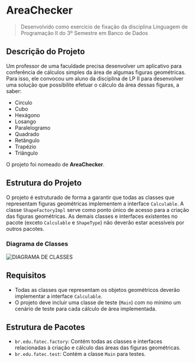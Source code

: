 # AreaChecker 

> Desenvolvido como exercício de fixação da disciplina Linguagem de Programação II do 3º Semestre em Banco de Dados

## Descrição do Projeto
Um professor de uma faculdade precisa desenvolver um aplicativo para conferência de cálculos simples da área de algumas figuras geométricas. Para isso, ele convocou um aluno da disciplina de LP II para desenvolver uma solução que possibilite efetuar o cálculo da área dessas figuras, a saber:

- Circulo
- Cubo
- Hexágono
- Losango
- Paralelogramo
- Quadrado
- Retângulo
- Trapézio
- Triângulo

O projeto foi nomeado de **AreaChecker**.

## Estrutura do Projeto
O projeto é estruturado de forma a garantir que todas as classes que representam figuras geométricas implementem a interface `Calculable`. A classe `ShapeFactoryImpl` serve como ponto único de acesso para a criação das figuras geométricas. As demais classes e interfaces existentes no pacote (exceto `Calculable` e `ShapeType`) não deverão estar acessíveis por outros pacotes.

### Diagrama de Classes

![DIAGRAMA DE CLASSES](https://github.com/user-attachments/assets/7cdee38d-5353-4379-8e0f-212426054253)


## Requisitos
- Todas as classes que representam os objetos geométricos deverão implementar a interface `Calculable`.
- O projeto deve incluir uma classe de teste (`Main`) com no mínimo um cenário de teste para cada cálculo de área implementada.

## Estrutura de Pacotes
- `br.edu.fatec.factory`: Contém todas as classes e interfaces relacionadas à criação e cálculo das áreas das figuras geométricas.
- `br.edu.fatec.test`: Contém a classe `Main` para testes.


